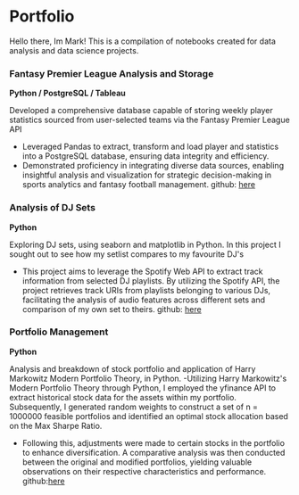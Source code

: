 # Portfolio
Hello there, Im Mark! This is a compilation of notebooks created for data analysis and data science projects.

### Fantasy Premier League Analysis and Storage
__Python / PostgreSQL / Tableau__

Developed a comprehensive database capable of storing weekly player statistics sourced 
from user-selected teams via the Fantasy Premier League API
- Leveraged Pandas to extract, transform and load player and statistics into a 
PostgreSQL database, ensuring data integrity and efficiency. 
- Demonstrated proficiency in integrating diverse data sources, enabling insightful 
analysis and visualization for strategic decision-making in sports analytics and 
fantasy football management. github: [here](https://github.com/amboym/DraftFPLDB)

### Analysis of DJ Sets 
__Python__

Exploring DJ sets, using seaborn and matplotlib in Python. In this project I sought out to see how my setlist compares to my favourite DJ's
- This project aims to leverage the Spotify Web API to extract track information from selected DJ playlists. By utilizing the Spotify API, the project retrieves track URIs from playlists belonging to various DJs, facilitating the analysis of audio features across different sets and comparison of my own set to theirs. github: [here](https://github.com/amboym/DJset)

### Portfolio Management 
__Python__

Analysis and breakdown of stock portfolio and application of Harry Markowitz Modern Portfolio Theory, in Python.
-Utilizing Harry Markowitz's Modern Portfolio Theory through Python, I employed the yfinance API to extract historical stock data for the assets within my portfolio. Subsequently, I generated random weights to construct a set of n = 1000000 feasible portfolios and identified an optimal stock allocation based on the Max Sharpe Ratio.
- Following this, adjustments were made to certain stocks in the portfolio to enhance diversification. A comparative analysis was then conducted between the original and modified portfolios, yielding valuable observations on their respective characteristics and performance. github:[here](https://github.com/amboym/StockPortfolioAnalysis/blob/main/README.md)
